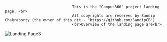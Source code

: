                                   This is the "Campus360" project landing page. <br>
                                  All copyrights are reserved by Sandip Chakraborty (the owner of this git - "https://github.com/SandipCB").
                                  <br>Overview of the landing page are<br>
![Landing Page3](https://github.com/SandipCB/Campus-Landing-Page/assets/96263756/84c47f98-0a42-45af-800d-8238fff87c69)
